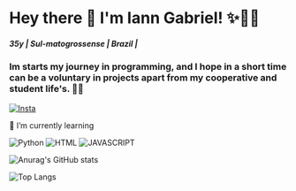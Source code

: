 #  Hey there 👋 I'm Iann Gabriel! ✨🏳️‍🌈
#####  35y | Sul-matogrossense | Brazil | 

### Im starts my journey in programming, and I hope in a short time can be a voluntary in projects apart from my cooperative and student life's. 🫶🏾
[![Insta](https://img.shields.io/badge/Instagram-E4405F?style=for-the-badge&logo=instagram&logoColor=white)](https://instagram.com/ianngabriel) 



 🌱 I’m currently learning
 
 ![Python](https://img.shields.io/badge/Python-3776AB?style=for-the-badge&logo=python&logoColor=white)
 ![HTML](https://img.shields.io/badge/HTML-239120?style=for-the-badge&logo=html5&logoColor=white)
 ![JAVASCRIPT](https://img.shields.io/badge/JavaScript-F7DF1E?style=for-the-badge&logo=javascript&logoColor=black)



 ![Anurag's GitHub stats](https://github-readme-stats.vercel.app/api?username=ianngd&show_icons=true&theme=transparent)


 ![Top Langs](https://github-readme-stats.vercel.app/api/top-langs/?username=ianngd&hide_progress=true)

<!--
**ianngd/ianngd** is a ✨ _special_ ✨ repository because its `README.md` (this file) appears on your GitHub profile.

Here are some ideas to get you started:

- 🔭 I’m currently working on ...
- 🌱 I’m currently learning ...
- 👯 I’m looking to collaborate on ...
- 🤔 I’m looking for help with ...
- 💬 Ask me about ...
- 📫 How to reach me: ...
- 😄 Pronouns: ...
- ⚡ Fun fact: ...
-->
